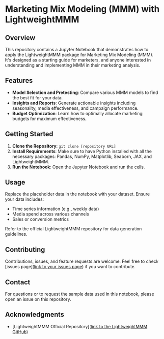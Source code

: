 # Marketing Mix Modeling (MMM) with LightweightMMM

## Overview
This repository contains a Jupyter Notebook that demonstrates how to apply the LightweightMMM package for Marketing Mix Modeling (MMM). It's designed as a starting guide for marketers, and anyone interested in understanding and implementing MMM in their marketing analysis.

## Features
- **Model Selection and Pretesting**: Compare various MMM models to find the best fit for your data.
- **Insights and Reports**: Generate actionable insights including seasonality, media effectiveness, and campaign performance.
- **Budget Optimization**: Learn how to optimally allocate marketing budgets for maximum effectiveness.

## Getting Started
1. **Clone the Repository**: `git clone [repository URL]`
2. **Install Requirements**: Make sure to have Python installed with all the necessary packages: Pandas, NumPy, Matplotlib, Seaborn, JAX, and LightweightMMM.
3. **Run the Notebook**: Open the Jupyter Notebook and run the cells. 

## Usage
Replace the placeholder data in the notebook with your dataset. Ensure your data includes:
- Time series information (e.g., weekly data)
- Media spend across various channels
- Sales or conversion metrics

Refer to the official LightweightMMM repository for data generation guidelines.

## Contributing
Contributions, issues, and feature requests are welcome. Feel free to check [issues page]([link to your issues page](https://github.com/dancingdjali/glmmm/issues)) if you want to contribute.

## Contact
For questions or to request the sample data used in this notebook, please open an issue on this repository.

## Acknowledgments
- [LightweightMMM Official Repository]([link to the LightweightMMM GitHub](https://github.com/google/lightweight_mmm/blob/main/LICENSE))
